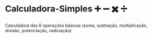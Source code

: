 # Calculadora-Simples :heavy_plus_sign: :heavy_minus_sign: :heavy_multiplication_x: :heavy_division_sign: 
Calculadora das 6 operações básicas (soma, subtração, multiplicação, divisão, potenciação, radiciação)

